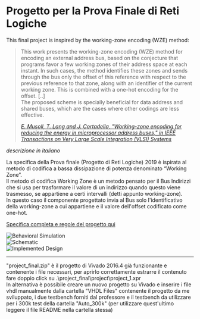 # Progetto per la Prova Finale di Reti Logiche
This final project is inspired by the working-zone encoding (WZE) method:
> This work presents the working-zone encoding (WZE) method for encoding an external address bus, based on the conjecture that programs favor a few working zones of their address space at each instant. In such cases, the method identifies these zones and sends through the bus only the offset of this reference with respect to the previous reference to that zone, along with an identifier of the current working zone. This is combined with a one-hot encoding for the offset. \[..]   
The proposed scheme is specially beneficial for data address and shared buses, which are the cases where other codings are less effective.   
>
>[<em>E. Musoll, T. Lang and J. Cortadella, "Working-zone encoding for reducing the energy in microprocessor address buses," in IEEE Transactions on Very Large Scale Integration (VLSI) Systems</em> ](https://ieeexplore.ieee.org/document/736129)

<em>descrizione in italiano</em>   
   
La specifica della Prova finale (Progetto di Reti Logiche) 2019 è ispirata al metodo di codifica a bassa dissipazione di potenza denominato “Working Zone”.   
Il metodo di codifica Working Zone è un metodo pensato per il Bus Indirizzi che si usa per trasformare il valore di un indirizzo quando questo viene trasmesso, se appartiene a certi intervalli (detti appunto working-zone).   
In questo caso il componente progettato invia al Bus solo l'identificativo della working-zone a cui appartiene e il valore dell'offset 
codificato come one-hot.

[Specifica completa e regole del progetto qui](../master/src/Specifica_e_Regole.pdf)

![Behavioral Simulation](../master/sources/images/Behav_Simulation.jpg)   
![Schematic](../master/sources/images/Schematic_Pre_Synthesis.jpg)   
![Implemented Design](../master/sources/images/Implemented_Design.jpg)       

---------------------------------------------------

"project_final.zip" è il progetto di Vivado 2016.4 già funzionante e contenente i file necessari, per aprirlo correttamente estrarre il contenuto fare doppio click su .\project_final\project\project_1.xpr   
In alternativa è possibile creare un nuovo progetto su Vivado e inserire i file vhdl manualmente dalla cartella "VHDL Files" contenente il progetto da me sviluppato, i due testbench forniti dal professore e il testbench da utilizzare per i 300k test della cartella "Auto_300k" (per utilizzare quest'ultimo leggere il file README nella cartella stessa)
